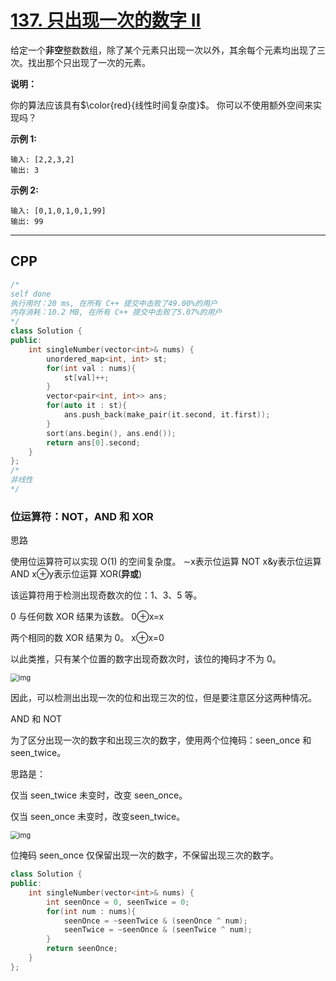 # [137. 只出现一次的数字 II](https://leetcode-cn.com/problems/single-number-ii/)

给定一个**非空**整数数组，除了某个元素只出现一次以外，其余每个元素均出现了三次。找出那个只出现了一次的元素。

**说明：**

你的算法应该具有$\color{red}{线性时间复杂度}$。 你可以不使用额外空间来实现吗？

**示例 1:**

```
输入: [2,2,3,2]
输出: 3
```

**示例 2:**

```
输入: [0,1,0,1,0,1,99]
输出: 99
```

***

## CPP

```cpp
/*
self done
执行用时：20 ms, 在所有 C++ 提交中击败了49.00%的用户
内存消耗：10.2 MB, 在所有 C++ 提交中击败了5.07%的用户
*/
class Solution {
public:
    int singleNumber(vector<int>& nums) {
        unordered_map<int, int> st;
        for(int val : nums){
            st[val]++;
        }
        vector<pair<int, int>> ans;
        for(auto it : st){
            ans.push_back(make_pair(it.second, it.first));
        }
        sort(ans.begin(), ans.end());
        return ans[0].second;
    }
};
/*
非线性
*/
```





### 位运算符：NOT，AND 和 XOR

思路

使用位运算符可以实现 O(1) 的空间复杂度。
∼x表示位运算 NOT
x&y表示位运算 AND
x⊕y表示位运算 XOR(**异或**)

该运算符用于检测出现奇数次的位：1、3、5 等。

0 与任何数 XOR 结果为该数。
0⊕x=x

两个相同的数 XOR 结果为 0。
x⊕x=0

以此类推，只有某个位置的数字出现奇数次时，该位的掩码才不为 0。

<img src="https://pic.leetcode-cn.com/Figures/137/xor.png" alt="img" style="zoom:80%;" />

因此，可以检测出出现一次的位和出现三次的位，但是要注意区分这两种情况。

AND 和 NOT

为了区分出现一次的数字和出现三次的数字，使用两个位掩码：seen_once 和 seen_twice。

思路是：

仅当 seen_twice 未变时，改变 seen_once。

仅当 seen_once 未变时，改变seen_twice。

<img src="https://pic.leetcode-cn.com/Figures/137/three.png" alt="img" style="zoom:80%;" />

位掩码 seen_once 仅保留出现一次的数字，不保留出现三次的数字。

```cpp
class Solution {
public:
    int singleNumber(vector<int>& nums) {
        int seenOnce = 0, seenTwice = 0;
        for(int num : nums){
            seenOnce = ~seenTwice & (seenOnce ^ num);
            seenTwice = ~seenOnce & (seenTwice ^ num);
        }
        return seenOnce;
    }
};
```



